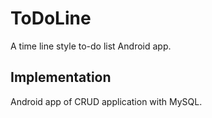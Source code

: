 # ToDoLine
A time line style to-do list Android app.

## Implementation
Android app of CRUD application with MySQL.
